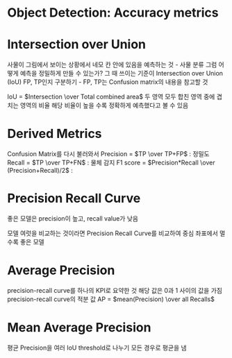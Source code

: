 # Object Detection: Accuracy metrics

# Intersection over Union
사물이 그림에서 보이는 상황에서 네모 칸 안에 있음을 예측하는 것 - 사물 분류
그럼 어떻게 예측을 정밀하게 만들 수 있는가?
그 때 쓰이는 기준이 Intersection over Union (IoU)
FP, TP인지 구분하기 - FP, TP는 Confusion matrix의 내용을 참고할 것

IoU = $Intersection \over Total combined area$
두 영역 모두 합친 영역 중에 겹치는 영역의 비율
해당 비율이 높을 수록 정확하게 예측했다고 볼 수 있음

# Derived Metrics
Confusion Matrix를 다시 불러와서
Precision = $TP \over TP+FP$ : 정밀도
Recall = $TP \over TP+FN$ : 물체 감지
F1 score = $Precision*Recall \over (Precision+Recall)/2$ : 

# Precision Recall Curve
좋은 모델은 precision이 높고, recall value가 낮음

모델 여럿을 비교하는 것이라면 Precision Recall Curve를 비교하여 중심 좌표에서 멀 수록 좋은 모델

# Average Precision
precision-recall curve를 하나의 KPI로 요약한 것
해당 값은 0과 1 사이의 값을 가짐
precision-recall curve의 적분 값
AP = $mean(Precision) \over all Recalls$

# Mean Average Precision
평균 Precision을 여러 IoU threshold로 나누기
모든 경우로 평균을 냄
